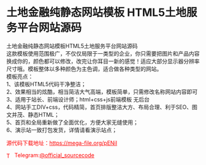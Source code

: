 # 土地金融纯静态网站模板 HTML5土地服务平台网站源码

土地金融纯静态网站模板HTML5土地服务平台网站源码<br>这款模板使用范围极广，不仅仅局限于一类型的企业，你只需要把图片和产品内容换成你的，颜色都可以修改，改完让你耳目一新的感觉！适应大部分显示器分辨率尺寸哦。模板整体以多种颜色为主色调，适合做各种类型的网站。<br>模板亮点：<br>1、该模板HTML5代码干净整洁；<br>2、效果相当的炫酷，相当简洁大气高端，模板简单，只需修改名称网站内容即可<br>3、适用于站长、前端设计师；html+css+js前端模板 无后台<br>4、网站手工DIV+css，代码精简，首页排版整洁大方、布局合理、利于SEO、图文并茂、静态HTML；<br>5、首页和全局重新做了全面优化，方便大家无缝使用；<br>6、演示站一致打包发货，详情请看演示站点；<br>


<p style="color: red;">源代码下载地址：<a href="https://mega-file.org/pENiI" style="color: red;">https://mega-file.org/pENiI</a></p><p style="color: red;"><img src="https://cdn-icons-png.flaticon.com/512/2111/2111646.png" alt="Telegram Icon" style="width: 16px; vertical-align: middle; margin-right: 5px;">Telegram:<a href="https://t.me/official_sourcecode" style="color: red;">@official_sourcecode</a></p>